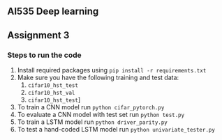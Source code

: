## AI535 Deep learning

## Assignment 3

### Steps to run the code
1. Install required packages using `pip install -r requirements.txt`
2. Make sure you have the following training and test data:
   1. `cifar10_hst_test`
   2. `cifar10_hst_val`
   3.  `cifar10_hst_test`]
3. To train a CNN model run `python cifar_pytorch.py`
4. To evaluate a CNN model with test set run `python test.py`
5. To train a LSTM model run `python driver_parity.py`
6. To test a hand-coded LSTM model run `python univariate_tester.py`
